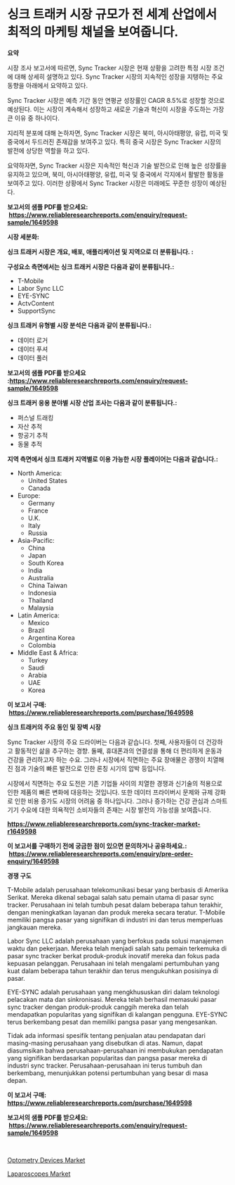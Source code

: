 <p><h1>싱크 트래커 시장 규모가 전 세계 산업에서 최적의 마케팅 채널을 보여줍니다.</h1></p><p><strong>요약</strong></p>
<p><p>시장 조사 보고서에 따르면, Sync Tracker 시장은 현재 상황을 고려한 특정 시장 조건에 대해 상세히 설명하고 있다. Sync Tracker 시장의 지속적인 성장을 지탱하는 주요 동향을 아래에서 요약하고 있다.</p><p>Sync Tracker 시장은 예측 기간 동안 연평균 성장률인 CAGR 8.5%로 성장할 것으로 예상된다. 이는 시장이 계속해서 성장하고 새로운 기술과 혁신이 시장을 주도하는 가장 큰 이유 중 하나이다.</p><p>지리적 분포에 대해 논하자면, Sync Tracker 시장은 북미, 아시아태평양, 유럽, 미국 및 중국에서 두드러진 존재감을 보여주고 있다. 특히 중국 시장은 Sync Tracker 시장의 발전에 상당한 역할을 하고 있다.</p><p>요약하자면, Sync Tracker 시장은 지속적인 혁신과 기술 발전으로 인해 높은 성장률을 유지하고 있으며, 북미, 아시아태평양, 유럽, 미국 및 중국에서 각지에서 활발한 활동을 보여주고 있다. 이러한 상황에서 Sync Tracker 시장은 미래에도 꾸준한 성장이 예상된다.</p></p>
<p><strong>보고서의 샘플 PDF를 받으세요: &nbsp;<a href="https://www.reliableresearchreports.com/enquiry/request-sample/1649598">https://www.reliableresearchreports.com/enquiry/request-sample/1649598</a></strong></p>
<p><strong>시장 세분화:</strong></p>
<p><strong> 싱크 트래커 시장은 개요, 배포, 애플리케이션 및 지역으로 더 분류됩니다. :</strong></p>
<p><strong>구성요소 측면에서는 싱크 트래커 시장은 다음과 같이 분류됩니다.:</strong></p>
<p><ul><li>T-Mobile</li><li>Labor Sync LLC</li><li>EYE-SYNC</li><li>ActvContent</li><li>SupportSync</li></ul></p>
<p><strong> 싱크 트래커 유형별 시장 분석은 다음과 같이 분류됩니다.:</strong></p>
<p><ul><li>데이터 로거</li><li>데이터 푸셔</li><li>데이터 풀러</li></ul></p>
<p><strong>보고서의 샘플 PDF를 받으세요 :<a href="https://www.reliableresearchreports.com/enquiry/request-sample/1649598">https://www.reliableresearchreports.com/enquiry/request-sample/1649598</a></strong></p>
<p><strong> 싱크 트래커 응용 분야별 시장 산업 조사는 다음과 같이 분류됩니다.:</strong></p>
<p><ul><li>퍼스널 트래킹</li><li>자산 추적</li><li>항공기 추적</li><li>동물 추적</li></ul></p>
<p><strong>지역 측면에서 싱크 트래커 지역별로 이용 가능한 시장 플레이어는 다음과 같습니다.:</strong></p>
<p><ul>
    <li>
        North America:
        <ul>
            <li>United States</li>
            <li>Canada</li>
        </ul>
    </li>
    <li>
        Europe:
        <ul>
            <li>Germany</li>
            <li>France</li>
            <li>U.K.</li>
            <li>Italy</li>
            <li>Russia</li>
        </ul>
    </li>
    <li>
        Asia-Pacific:
        <ul>
            <li>China</li>
            <li>Japan</li>
            <li>South Korea</li>
            <li>India</li>
            <li>Australia</li>
            <li>China Taiwan</li>
            <li>Indonesia</li>
            <li>Thailand</li>
            <li>Malaysia</li>
        </ul>
    </li>
    <li>
        Latin America:
        <ul>
            <li>Mexico</li>
            <li>Brazil</li>
            <li>Argentina Korea</li>
            <li>Colombia</li>
        </ul>
    </li>
    <li>
        Middle East & Africa:
        <ul>
            <li>Turkey</li>
            <li>Saudi</li>
            <li>Arabia</li>
            <li>UAE</li>
            <li>Korea</li>
        </ul>
    </li>
    </ul></p>
<p><strong>이 보고서 구매: &nbsp;<a href="https://www.reliableresearchreports.com/purchase/1649598">https://www.reliableresearchreports.com/purchase/1649598</a></strong></p>
<p><strong>싱크 트래커의 주요 동인 및 장벽 시장</strong></p>
<p><p>Sync Tracker 시장의 주요 드라이버는 다음과 같습니다. 첫째, 사용자들이 더 건강하고 활동적인 삶을 추구하는 경향. 둘째, 휴대폰과의 연결성을 통해 더 편리하게 운동과 건강을 관리하고자 하는 수요. 그러나 시장에서 직면하는 주요 장애물은 경쟁이 치열해진 점과 기술의 빠른 발전으로 인한 론칭 시기의 압박 등입니다.</p><p>시장에서 직면하는 주요 도전은 기존 기업들 사이의 치열한 경쟁과 신기술의 적용으로 인한 제품의 빠른 변화에 대응하는 것입니다. 또한 데이터 프라이버시 문제와 규제 강화로 인한 비용 증가도 시장의 어려움 중 하나입니다. 그러나 증가하는 건강 관심과 스마트 기기 수요에 대한 의욕적인 소비자들의 존재는 시장 발전의 가능성을 보여줍니다.</p></p>
<p><strong><a href="https://www.reliableresearchreports.com/sync-tracker-market-r1649598">https://www.reliableresearchreports.com/sync-tracker-market-r1649598</a></strong></p>
<p><strong>이 보고서를 구매하기 전에 궁금한 점이 있으면 문의하거나 공유하세요.: &nbsp;<a href="https://www.reliableresearchreports.com/enquiry/pre-order-enquiry/1649598">https://www.reliableresearchreports.com/enquiry/pre-order-enquiry/1649598</a></strong></p>
<p><strong>경쟁 구도</strong></p>
<p><p>T-Mobile adalah perusahaan telekomunikasi besar yang berbasis di Amerika Serikat. Mereka dikenal sebagai salah satu pemain utama di pasar sync tracker. Perusahaan ini telah tumbuh pesat dalam beberapa tahun terakhir, dengan meningkatkan layanan dan produk mereka secara teratur. T-Mobile memiliki pangsa pasar yang signifikan di industri ini dan terus memperluas jangkauan mereka.</p><p>Labor Sync LLC adalah perusahaan yang berfokus pada solusi manajemen waktu dan pekerjaan. Mereka telah menjadi salah satu pemain terkemuka di pasar sync tracker berkat produk-produk inovatif mereka dan fokus pada kepuasan pelanggan. Perusahaan ini telah mengalami pertumbuhan yang kuat dalam beberapa tahun terakhir dan terus mengukuhkan posisinya di pasar.</p><p>EYE-SYNC adalah perusahaan yang mengkhususkan diri dalam teknologi pelacakan mata dan sinkronisasi. Mereka telah berhasil memasuki pasar sync tracker dengan produk-produk canggih mereka dan telah mendapatkan popularitas yang signifikan di kalangan pengguna. EYE-SYNC terus berkembang pesat dan memiliki pangsa pasar yang mengesankan.</p><p>Tidak ada informasi spesifik tentang penjualan atau pendapatan dari masing-masing perusahaan yang disebutkan di atas. Namun, dapat diasumsikan bahwa perusahaan-perusahaan ini membukukan pendapatan yang signifikan berdasarkan popularitas dan pangsa pasar mereka di industri sync tracker. Perusahaan-perusahaan ini terus tumbuh dan berkembang, menunjukkan potensi pertumbuhan yang besar di masa depan.</p></p>
<p><strong>이 보고서 구매: &nbsp; <a href="https://www.reliableresearchreports.com/purchase/1649598">https://www.reliableresearchreports.com/purchase/1649598</a></strong></p>
<p><strong>보고서의 샘플 PDF를 받으세요: &nbsp;<a href="https://www.reliableresearchreports.com/enquiry/request-sample/1649598">https://www.reliableresearchreports.com/enquiry/request-sample/1649598</a></strong><strong></strong></p>
<p>&nbsp;</p>
<p><p><a href="https://invited-way-688.notion.site/Optometry-Devices-Market-Competitive-Analysis-Market-Trends-and-Forecast-to-2031-70bf782b209341a18bd578cffd045cf8">Optometry Devices Market</a></p><p><a href="https://mire-aunt-385.notion.site/Laparoscopes-Market-Share-Evolution-and-Market-Growth-Trends-2024-2031-da4d47cd90674ab7bc6f2cb07be5165e">Laparoscopes Market</a></p></p>